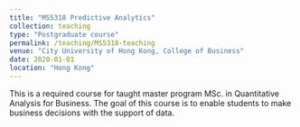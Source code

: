 ```yaml
---
title: "MS5318 Predictive Analytics"
collection: teaching
type: "Postgraduate course"
permalink: /teaching/MS5318-teaching
venue: "City University of Hong Kong, College of Business"
date: 2020-01-01
location: "Hong Kong"
---
```


This is a required course for taught master program MSc. in Quantitative Analysis for Business. The goal of this course is to enable students to make business decisions with the support of data.
